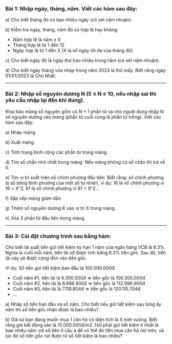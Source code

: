 ### Bài 1: Nhập ngày, tháng, năm. Viết các hàm sau đây:

a) Cho biết tháng đó có bao nhiêu ngày (có xét năm nhuận).

b) Kiểm tra ngày, tháng, năm đó có hợp lệ hay không:
*	Năm hợp lệ là năm ≥ 0
*	Tháng hợp lệ từ 1 đến 12
*	Ngày hợp lệ từ 1 đến X (X là số ngày tối đa của tháng đó)

c) Cho biết ngày đó là ngày thứ bao nhiêu trong năm (có xét năm nhuận).

d) Cho biết ngày tháng vừa nhập trong năm 2023 là thứ mấy. Biết rằng ngày 01/01/2023 là Chủ Nhật.

---

### Bài 2: Nhập số nguyên dương N (5 ≤ N ≤ 10, nếu nhập sai thì yêu cầu nhập lại đến khi đúng).

Khai báo mảng số nguyên gồm có N + 1 phần tử và cho người dùng nhập N số nguyên dương vào mảng (phần tử cuối cùng là phần tử trống). Viết các hàm sau đây:

a) Nhập mảng.

b) Xuất mảng.

c) Tính trung bình cộng các phần tử trong mảng.

d) Tìm số chẵn nhỏ nhất trong mảng. Nếu mảng không có số chẵn thì trả về 0.

e) Tìm vị trí xuất hiện số chính phương đầu tiên. Biết rằng: số chính phương là số bằng bình phương của một số tự nhiên, ví dụ: 16 là số chính phương vì 16 = 4^2, 81 là số chính phương vì 81 = 9^2…

f) Sắp xếp mảng giảm dần

g) Thêm số nguyên dương K vào vị trí X trong mảng.

h) Xóa 3 phần tử đầu tiên trong mảng.

---

### Bài 3: Cài đặt chương trình sau bằng hàm:
Cho biết lãi suất tiền gửi tiết kiệm kỳ hạn 1 năm của ngân hàng VCB là 6.3%. Nghĩa là cuối mỗi năm, tiền lãi sẽ được tính bằng 6.3% tiền gốc. Sau đó, tiền lãi này sẽ được cộng dồn vào tiền gốc.

Ví dụ: Số tiền gửi tiết kiệm ban đầu là 100.000.000đ:
*	Cuối năm #1, tiền lãi là 6.300.000đ => tiền gốc là 106.300.000đ
*	Cuối năm #2, tiền lãi là 6.696.900đ => tiền gốc là 112.996.900đ
*	Cuối năm #3, tiền lãi là 7.118.804đ => tiền gốc là 120.115.704đ
*	…

a) Nhập số tiền ban đầu và số năm. Cho biết nếu gửi tiết kiệm sau từng ấy năm thì số tiền gốc nhận được là bao nhiêu?

b) Giả sử bạn đang muốn mua 1 căn hộ có diện tích là X mét vuông. Biết rằng giá bất động sản là 15.000.000đ/m2. Hỏi phải gửi tiết kiệm ít nhất là bao nhiêu năm với số tiền ở câu a để có thể đủ tiền mua căn hộ nói trên, và lúc đó số tiền gốc rút được từ sổ tiết kiệm là bao nhiêu?
